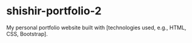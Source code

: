 # shishir-portfolio-2
My personal portfolio website built with [technologies used, e.g., HTML, CSS, Bootstrap].
